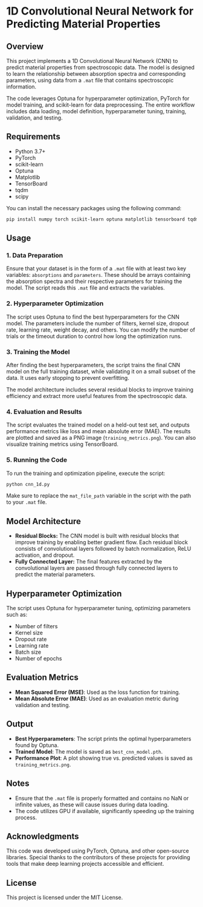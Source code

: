 # 1D Convolutional Neural Network for Predicting Material Properties

## Overview
This project implements a 1D Convolutional Neural Network (CNN) to predict material properties from spectroscopic data. The model is designed to learn the relationship between absorption spectra and corresponding parameters, using data from a `.mat` file that contains spectroscopic information.

The code leverages Optuna for hyperparameter optimization, PyTorch for model training, and scikit-learn for data preprocessing. The entire workflow includes data loading, model definition, hyperparameter tuning, training, validation, and testing.

## Requirements
- Python 3.7+
- PyTorch
- scikit-learn
- Optuna
- Matplotlib
- TensorBoard
- tqdm
- scipy

You can install the necessary packages using the following command:

```sh
pip install numpy torch scikit-learn optuna matplotlib tensorboard tqdm scipy
```

## Usage

### 1. Data Preparation
Ensure that your dataset is in the form of a `.mat` file with at least two key variables: `absorptions` and `parameters`. These should be arrays containing the absorption spectra and their respective parameters for training the model. The script reads this `.mat` file and extracts the variables.

### 2. Hyperparameter Optimization
The script uses Optuna to find the best hyperparameters for the CNN model. The parameters include the number of filters, kernel size, dropout rate, learning rate, weight decay, and others. You can modify the number of trials or the timeout duration to control how long the optimization runs.

### 3. Training the Model
After finding the best hyperparameters, the script trains the final CNN model on the full training dataset, while validating it on a small subset of the data. It uses early stopping to prevent overfitting.

The model architecture includes several residual blocks to improve training efficiency and extract more useful features from the spectroscopic data.

### 4. Evaluation and Results
The script evaluates the trained model on a held-out test set, and outputs performance metrics like loss and mean absolute error (MAE). The results are plotted and saved as a PNG image (`training_metrics.png`). You can also visualize training metrics using TensorBoard.

### 5. Running the Code
To run the training and optimization pipeline, execute the script:

```sh
python cnn_1d.py
```

Make sure to replace the `mat_file_path` variable in the script with the path to your `.mat` file.

## Model Architecture
- **Residual Blocks:** The CNN model is built with residual blocks that improve training by enabling better gradient flow. Each residual block consists of convolutional layers followed by batch normalization, ReLU activation, and dropout.
- **Fully Connected Layer:** The final features extracted by the convolutional layers are passed through fully connected layers to predict the material parameters.

## Hyperparameter Optimization
The script uses Optuna for hyperparameter tuning, optimizing parameters such as:
- Number of filters
- Kernel size
- Dropout rate
- Learning rate
- Batch size
- Number of epochs

## Evaluation Metrics
- **Mean Squared Error (MSE)**: Used as the loss function for training.
- **Mean Absolute Error (MAE)**: Used as an evaluation metric during validation and testing.

## Output
- **Best Hyperparameters**: The script prints the optimal hyperparameters found by Optuna.
- **Trained Model**: The model is saved as `best_cnn_model.pth`.
- **Performance Plot**: A plot showing true vs. predicted values is saved as `training_metrics.png`.

## Notes
- Ensure that the `.mat` file is properly formatted and contains no NaN or infinite values, as these will cause issues during data loading.
- The code utilizes GPU if available, significantly speeding up the training process.

## Acknowledgments
This code was developed using PyTorch, Optuna, and other open-source libraries. Special thanks to the contributors of these projects for providing tools that make deep learning projects accessible and efficient.

## License
This project is licensed under the MIT License.

